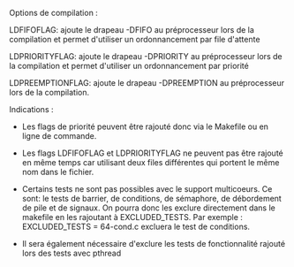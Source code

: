 Options de compilation :

LDFIFOFLAG: ajoute le drapeau -DFIFO au préprocesseur lors de la compilation et permet d'utiliser 
                un ordonnancement par file d'attente

LDPRIORITYFLAG: ajoute le drapeau -DPRIORITY au préprocesseur lors de la compilation et permet d'utiliser 
                un ordonnancement par priorité 

LDPREEMPTIONFLAG: ajoute le drapeau -DPREEMPTION au préprocesseur lors de la compilation.


Indications : 

- Les flags de priorité peuvent être rajouté donc via le Makefile ou en ligne de commande. 

- Les flags LDFIFOFLAG et LDPRIORITYFLAG ne peuvent pas être rajouté en même temps car utilisant 
deux files différentes qui portent le même nom dans le fichier.

- Certains tests ne sont pas possibles avec le support multicoeurs. Ce sont: 
le tests de barrier, de conditions, de sémaphore, de débordement de pile et de signaux.
On pourra donc les exclure directement dans le makefile en les rajoutant à EXCLUDED_TESTS. 
Par exemple : EXCLUDED_TESTS = 64-cond.c excluera le test de conditions.

- Il sera également nécessaire d'exclure les tests de fonctionnalité rajouté lors des tests
avec pthread



